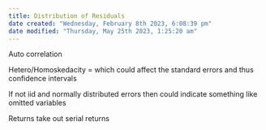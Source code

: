 ```yaml
---
title: Distribution of Residuals
date created: "Wednesday, February 8th 2023, 6:08:39 pm"
date modified: "Thursday, May 25th 2023, 1:25:20 am"
---
```


Auto correlation

Hetero/Homoskedacity = which could affect the standard errors and thus confidence intervals

If not iid and normally distributed errors then could indicate something like omitted variables

Returns take out serial returns
